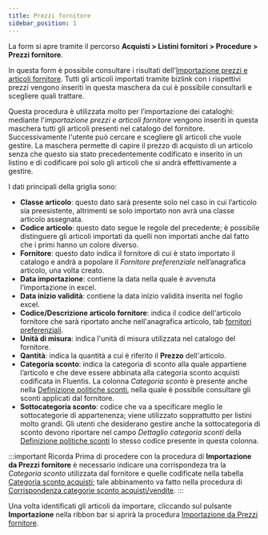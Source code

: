```yaml
---
title: Prezzi fornitore
sidebar_position: 1
---
```


La form si apre tramite il percorso **Acquisti > Listini fornitori > Procedure > Prezzi fornitore**.

In questa form è possibile consultare i risultati dell’[Importazione prezzi e articoli fornitore](/docs/applications/bizlink/price-item-supplier). Tutti gli articoli importati tramite bizlink con i rispettivi prezzi vengono inseriti in questa maschera da cui è possibile consultarli e scegliere quali trattare.

Questa procedura è utilizzata molto per l’importazione dei cataloghi: mediante l'*importazione prezzi e articoli fornitore* vengono inseriti in questa maschera tutti gli articoli presenti nel catalogo del fornitore. Successivamente l'utente può cercare e scegliere gli articoli che vuole gestire. La maschera permette di capire il prezzo di acquisto di un articolo senza che questo sia stato precedentemente codificato e inserito in un listino e di codificare poi solo gli articoli che si andrà effettivamente a gestire.

I dati principali della griglia sono:  
- **Classe articolo**: questo dato sarà presente solo nel caso in cui l’articolo sia preesistente, altrimenti se solo importato non avrà una classe articolo assegnata.            
- **Codice articolo**: questo dato segue le regole del precedente; è possibile distinguere gli articoli importati da quelli non importati anche dal fatto che i primi hanno un colore diverso.             
- **Fornitore**: questo dato indica il fornitore di cui è stato importato il catalogo e andrà a popolare il *Fornitore preferenziale* nell’anagrafica articolo, una volta creato.    
- **Data importazione**: contiene la data nella quale è avvenuta l’importazione in excel.       
- **Data inizio validità**: contiene la data inizio validità inserita nel foglio excel.          
- **Codice/Descrizione articolo fornitore**: indica il codice dell'articolo fornitore che sarà riportato anche nell'anagrafica articolo, tab [fornitori preferenziali](/docs/erp-home/registers/items/create-new-items/item-registry/preferential-vendors).    
- **Unità di misura**: indica l'unità di misura utilizzata nel catalogo del fornitore.   
- **Qantità**: indica la quantità a cui è riferito il **Prezzo** dell'articolo.  
- **Categoria sconto**: indica la categoria di sconto alla quale appartiene l’articolo e che deve essere abbinata alla categoria sconto acquisti codificata in Fluentis. La colonna *Categoria sconto* è presente anche nella [Definizione politiche sconti](/docs/purchase/price-control/definition), nella quale è possibile consultare gli sconti applicati dal fornitore.     
- **Sottocategoria sconto**: codice che va a specificare meglio le sottocategorie di appartenenza; viene utilizzato sopprattutto per listini molto grandi. Gli utenti che desiderano gestire anche la sottocategoria di sconto devono riportare nel campo *Dettaglio categoria sconti* della [Definizione politiche sconti](/docs/purchase/price-control/definition) lo stesso codice presente in questa colonna.    



:::important Ricorda
Prima di procedere con la procedura di **Importazione da Prezzi fornitore** è necessario indicare una corrispondeza tra la *Categoria sconto* utilizzata dal fornitore e quelle codificate nella tabella [Categoria sconto acquisti](/docs/configurations/tables/purchase/category-discounts-price-management/); tale abbinamento va fatto nella procedura di [Corrispondenza categorie sconto acquisti/vendite](/docs/purchase/price-control/correspondence). 
:::

Una volta identificati gli articoli da importare, cliccando sul pulsante **Importazione** nella ribbon bar si aprirà la procedura [Importazione da Prezzi fornitore](/docs/purchase/purchase-price-lists/procedures/import-price).
